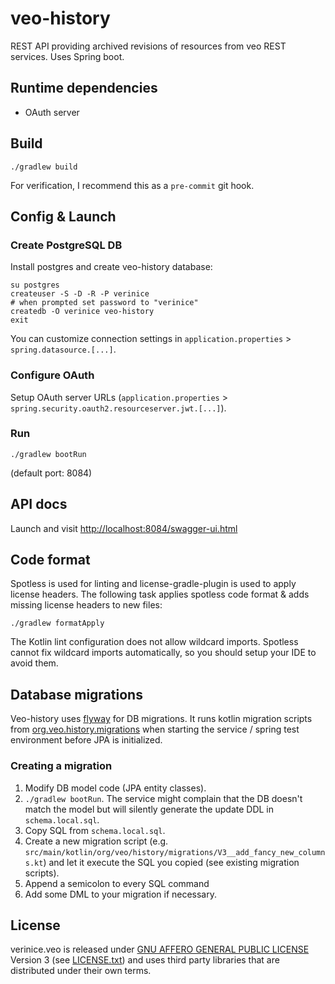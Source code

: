 # veo-history
REST API providing archived revisions of resources from veo REST services. Uses Spring boot.


## Runtime dependencies
* OAuth server


## Build

    ./gradlew build

For verification, I recommend this as a `pre-commit` git hook.


## Config & Launch
### Create PostgreSQL DB
Install postgres and create veo-history database:

    su postgres
    createuser -S -D -R -P verinice
    # when prompted set password to "verinice"
    createdb -O verinice veo-history
    exit

You can customize connection settings in `application.properties` > `spring.datasource.[...]`.

### Configure OAuth
Setup OAuth server URLs (`application.properties` > `spring.security.oauth2.resourceserver.jwt.[...]`).

### Run

    ./gradlew bootRun

(default port: 8084)


## API docs
Launch and visit <http://localhost:8084/swagger-ui.html>


## Code format
Spotless is used for linting and license-gradle-plugin is used to apply license headers. The following task applies
spotless code format & adds missing license headers to new files:

    ./gradlew formatApply

The Kotlin lint configuration does not allow wildcard imports. Spotless cannot fix wildcard imports automatically, so
you should setup your IDE to avoid them.

## Database migrations
Veo-history uses [flyway](https://github.com/flyway/flyway/) for DB migrations. It runs kotlin migration scripts from [org.veo.history.migrations](src/main/kotlin/org/veo/history/migrations) when starting the service / spring test environment before JPA is initialized.

### Creating a migration
1. Modify DB model code (JPA entity classes).
2. `./gradlew bootRun`. The service might complain that the DB doesn't match the model but will silently generate the update DDL in `schema.local.sql`.
3. Copy SQL from `schema.local.sql`.
4. Create a new migration script (e.g. `src/main/kotlin/org/veo/history/migrations/V3__add_fancy_new_columns.kt`) and let it execute the SQL you copied (see existing migration scripts).
5. Append a semicolon to every SQL command
6. Add some DML to your migration if necessary.

## License

verinice.veo is released under [GNU AFFERO GENERAL PUBLIC LICENSE](https://www.gnu.org/licenses/agpl-3.0.en.html) Version 3 (see [LICENSE.txt](./LICENSE.txt)) and uses third party libraries that are distributed under their own terms.
